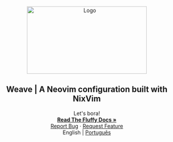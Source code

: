 <a name="readme-top"></a>

<!--
*** Markdown "reference style" para facilitar a leitura.
*** Reference links use brackets [ ]  instead of parenthesis ( ).
*** Check the bottom of this document to see the references
https://www.markdownguide.org/basic-syntax/#reference-style-links
-->

<!-- HEADER -->
<br />
<div align="center">
  <a href="/">
    <img src="https://res.cloudinary.com/djb3ju61n/image/upload/v1724516044/weave_base_logo.jpg" alt="Logo" width="320" height="180">
  </a>

  <h2 align="center">Weave | A Neovim configuration built with NixVim</h2>

  <p align="center">
    Let's bora!
    <br />
    <a href="https://www.readthefuckingmanual.com/"><strong>Read The Fluffy Docs »</strong></a>
    <br />
    <a href="https://github.com/glwbr/weave/issues">Report Bug</a>
    ·
    <a href="https://github.com/glwbr/weave/issues">Request Feature</a><br />
    English | <a href="https://github.com/glwbr/weave/blob/main/docs/pt-br/README.md">Português</a>
  </p>
</div>
<!-- END HEADER -->

<!-- IMAGES -->

[weave_base_logo]: https://res.cloudinary.com/djb3ju61n/image/upload/v1724516044/weave_base_logo.jpg

<!-- END IMAGES -->

<!-- REFERENCE STYLE LINKS -->
<!-- END REFERENCE STYLE LINKS -->
